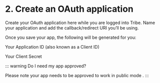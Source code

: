 # 2. Create an OAuth application

Create your OAuth application here while you are logged into Tribe. Name your application and add the callback/redirect URI you’ll be using.

Once you save your app, the following will be generated for you:

Your Application ID (also known as a Client ID)

Your Client Secret

::: warning Do I need my app approved?

Please note your app needs to be approved to work in public mode .
:::